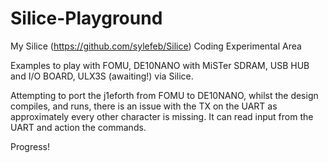 # Silice-Playground
My Silice (https://github.com/sylefeb/Silice) Coding Experimental Area

Examples to play with FOMU, DE10NANO with MiSTer SDRAM, USB HUB and I/O BOARD, ULX3S (awaiting!) via Silice.

Attempting to port the j1eforth from FOMU to DE10NANO, whilst the design compiles, and runs, there is an issue with the TX on the UART as approximately every other character is missing. It can read input from the UART and action the commands.

Progress!
